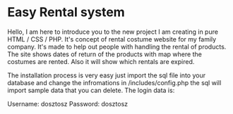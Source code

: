 # Easy Rental system
Hello, I am here to introduce you to the new project I am creating in pure HTML / CSS / PHP. It's concept of rental costume website for my family company. It's made to help out people with handling the rental of products. The site shows dates of return of the products with map where the costumes are rented. Also it will show which rentals are expired.


The installation process is very easy just import the sql file into your database and change the infromations in /includes/config.php the sql will import sample data that you can delete. The login data is:

Username: dosztosz
Password: dosztosz
